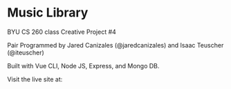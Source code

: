 # Music Library

BYU CS 260 class Creative Project #4  

Pair Programmed by Jared Canizales (@jaredcanizales) and Isaac Teuscher (@iteuscher)

Built with Vue CLI, Node JS, Express, and Mongo DB.

Visit the live site at: 
